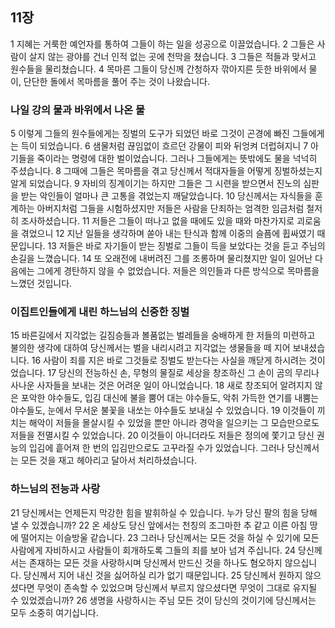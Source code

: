 ## 11장
1 지혜는 거룩한 예언자를 통하여 그들이 하는 일을 성공으로 이끌었습니다.
2 그들은 사람이 살지 않는 광야를 건너 인적 없는 곳에 천막을 쳤습니다.
3 그들은 적들과 맞서고 원수들을 물리쳤습니다.
4 목마른 그들이 당신께 간청하자 깎아지른 듯한 바위에서 물이, 단단한 돌에서 목마름을 풀어 주는 것이 나왔습니다.
### 나일 강의 물과 바위에서 나온 물
5 이렇게 그들의 원수들에게는 징벌의 도구가 되었던 바로 그것이 곤경에 빠진 그들에게는 득이 되었습니다.
6 샘물처럼 끊임없이 흐르던 강물이 피와 뒤엉켜 더럽혀지니
7 아기들을 죽이라는 명령에 대한 벌이었습니다. 그러나 그들에게는 뜻밖에도 물을 넉넉히 주셨습니다.
8 그때에 그들은 목마름을 겪고 당신께서 적대자들을 어떻게 징벌하셨는지 알게 되었습니다.
9 자비의 징계이기는 하지만 그들은 그 시련을 받으면서 진노의 심판을 받는 악인들이 얼마나 큰 고통을 겪었는지 깨달았습니다.
10 당신께서는 자식들을 훈계하는 아버지처럼 그들을 시험하셨지만 저들은 사람을 단죄하는 엄격한 임금처럼 철저히 조사하셨습니다.
11 저들은 그들이 떠나고 없을 때에도 있을 때와 마찬가지로 괴로움을 겪었으니
12 지난 일들을 생각하며 쏟아 내는 탄식과 함께 이중의 슬픔에 휩싸였기 때문입니다.
13 저들은 바로 자기들이 받는 징벌로 그들이 득을 보았다는 것을 듣고 주님의 손길을 느꼈습니다.
14 또 오래전에 내버려진 그를 조롱하며 물리쳤지만 일이 일어난 다음에는 그에게 경탄하지 않을 수 없었습니다. 저들은 의인들과 다른 방식으로 목마름을 느꼈던 것입니다.
### 이집트인들에게 내린 하느님의 신중한 징벌
15 바른길에서 지각없는 길짐승들과 볼품없는 벌레들을 숭배하게 한 저들의 미련하고 불의한 생각에 대하여 당신께서는 벌을 내리시려고 지각없는 생물들을 떼 지어 보내셨습니다.
16 사람이 죄를 지은 바로 그것들로 징벌도 받는다는 사실을 깨닫게 하시려는 것이었습니다.
17 당신의 전능하신 손, 무형의 물질로 세상을 창조하신 그 손이 곰의 무리나 사나운 사자들을 보내는 것은 어려운 일이 아니었습니다.
18 새로 창조되어 알려지지 않은 포악한 야수들도, 입김 대신에 불을 뿜어 대는 야수들도, 악취 가득한 연기를 내뿜는 야수들도, 눈에서 무서운 불꽃을 내쏘는 야수들도 보내실 수 있었습니다.
19 이것들이 끼치는 해악이 저들을 몰살시킬 수 있었을 뿐만 아니라 경악을 일으키는 그 모습만으로도 저들을 전멸시킬 수 있었습니다.
20 이것들이 아니더라도 저들은 정의에 쫓기고 당신 권능의 입김에 흩어져 한 번의 입김만으로도 고꾸라질 수가 있었습니다. 그러나 당신께서는 모든 것을 재고 헤아리고 달아서 처리하셨습니다.
### 하느님의 전능과 사랑
21 당신께서는 언제든지 막강한 힘을 발휘하실 수 있습니다. 누가 당신 팔의 힘을 당해 낼 수 있겠습니까?
22 온 세상도 당신 앞에서는 천칭의 조그마한 추 같고 이른 아침 땅에 떨어지는 이슬방울 같습니다.
23 그러나 당신께서는 모든 것을 하실 수 있기에 모든 사람에게 자비하시고 사람들이 회개하도록 그들의 죄를 보아 넘겨 주십니다.
24 당신께서는 존재하는 모든 것을 사랑하시며 당신께서 만드신 것을 하나도 혐오하지 않으십니다. 당신께서 지어 내신 것을 싫어하실 리가 없기 때문입니다.
25 당신께서 원하지 않으셨다면 무엇이 존속할 수 있었으며 당신께서 부르지 않으셨다면 무엇이 그대로 유지될 수 있었겠습니까?
26 생명을 사랑하시는 주님 모든 것이 당신의 것이기에 당신께서는 모두 소중히 여기십니다.
